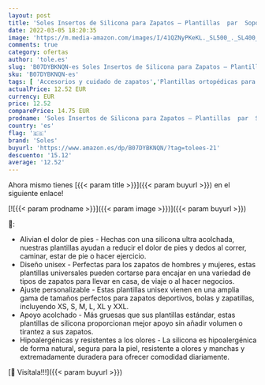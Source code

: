 ```yaml
---
layout: post
title: 'Soles Insertos de Silicona para Zapatos – Plantillas  par  Soporte Ortopédico para Caminar  Correr y Fitness  Suave  Cómodo  Diseño Hipoalergénico   Transparente  XL / 43-44  2 Unidad'
date: 2022-03-05 18:20:35
image: 'https://m.media-amazon.com/images/I/41QZNyPKeKL._SL500_._SL400_.jpg'
comments: true
category: ofertas
author: 'tole.es'
slug: 'B07DYBKNQN-es Soles Insertos de Silicona para Zapatos – Plantillas par...'
sku: 'B07DYBKNQN-es'
tags: [ 'Accesorios y cuidado de zapatos','Plantillas ortopédicas para zapatos','Plantillas para zapatos','Zapatos y complementos','soles','zapatos', ]
actualPrice: 12.52 EUR
currency: EUR
price: 12.52
comparePrice: 14.75 EUR
prodname: 'Soles Insertos de Silicona para Zapatos – Plantillas  par  Soporte Ortopédico para Caminar  Correr y Fitness  Suave  Cómodo  Diseño Hipoalergénico   Transparente  XL / 43-44  2 Unidad'
country: 'es'
flag: '🇪🇸'
brand: 'Soles'
buyurl: 'https://www.amazon.es/dp/B07DYBKNQN/?tag=tolees-21'
descuento: '15.12'
average: '12.52'
---
```


Ahora mismo tienes [{{< param title >}}]({{< param buyurl >}}) en el siguiente enlace!

[![{{< param prodname >}}]({{< param image >}})]({{< param buyurl >}})

🔎:

- Alivian el dolor de pies - Hechas con una silicona ultra acolchada, nuestras plantillas ayudan a reducir el dolor de pies y dedos al correr, caminar, estar de pie o hacer ejercicio.
- Diseño unisex - Perfectas para los zapatos de hombres y mujeres, estas plantillas universales pueden cortarse para encajar en una variedad de tipos de zapatos para llevar en casa, de viaje o al hacer negocios.
- Ajuste personalizable - Estas plantillas unisex vienen en una amplia gama de tamaños perfectos para zapatos deportivos, bolas y zapatillas, incluyendo XS, S, M, L, XL y XXL.
- Apoyo acolchado - Más gruesas que sus plantillas estándar, estas plantillas de silicona proporcionan mejor apoyo sin añadir volumen o tirantez a sus zapatos.
- Hipoalergénicas y resistentes a los olores - La silicona es hipoalergénica de forma natural, segura para la piel, resistente a olores y manchas y extremadamente duradera para ofrecer comodidad diariamente.

[🛒 Visítala!!!]({{< param buyurl >}})
